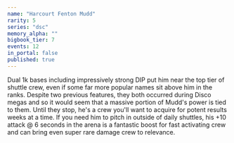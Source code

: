 ```yaml
---
name: "Harcourt Fenton Mudd"
rarity: 5
series: "dsc"
memory_alpha: ""
bigbook_tier: 7
events: 12
in_portal: false
published: true
---
```


Dual 1k bases including impressively strong DIP put him near the top tier of shuttle crew, even if some far more popular names sit above him in the ranks. Despite two previous features, they both occurred during Disco megas and so it would seem that a massive portion of Mudd's power is tied to them. Until they stop, he's a crew you'll want to acquire for potent results weeks at a time. If you need him to pitch in outside of daily shuttles, his +10 attack @ 6 seconds in the arena is a fantastic boost for fast activating crew and can bring even super rare damage crew to relevance.
